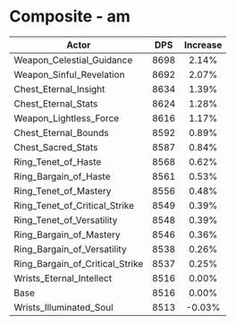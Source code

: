 # Composite - am
| Actor | DPS | Increase |
|---|:---:|:---:|
|Weapon_Celestial_Guidance|8698|2.14%|
|Weapon_Sinful_Revelation|8692|2.07%|
|Chest_Eternal_Insight|8634|1.39%|
|Chest_Eternal_Stats|8624|1.28%|
|Weapon_Lightless_Force|8616|1.17%|
|Chest_Eternal_Bounds|8592|0.89%|
|Chest_Sacred_Stats|8587|0.84%|
|Ring_Tenet_of_Haste|8568|0.62%|
|Ring_Bargain_of_Haste|8561|0.53%|
|Ring_Tenet_of_Mastery|8556|0.48%|
|Ring_Tenet_of_Critical_Strike|8549|0.39%|
|Ring_Tenet_of_Versatility|8548|0.39%|
|Ring_Bargain_of_Mastery|8546|0.36%|
|Ring_Bargain_of_Versatility|8538|0.26%|
|Ring_Bargain_of_Critical_Strike|8537|0.25%|
|Wrists_Eternal_Intellect|8516|0.00%|
|Base|8516|0.00%|
|Wrists_Illuminated_Soul|8513|-0.03%|
